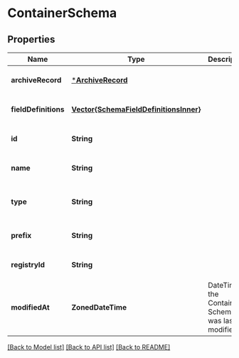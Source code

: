 # ContainerSchema


## Properties
Name | Type | Description | Notes
------------ | ------------- | ------------- | -------------
**archiveRecord** | [***ArchiveRecord**](ArchiveRecord.md) |  | [optional] [default to nothing]
**fieldDefinitions** | [**Vector{SchemaFieldDefinitionsInner}**](SchemaFieldDefinitionsInner.md) |  | [optional] [default to nothing]
**id** | **String** |  | [optional] [default to nothing]
**name** | **String** |  | [optional] [default to nothing]
**type** | **String** |  | [optional] [readonly] [default to nothing]
**prefix** | **String** |  | [optional] [default to nothing]
**registryId** | **String** |  | [optional] [default to nothing]
**modifiedAt** | **ZonedDateTime** | DateTime the Container Schema was last modified | [optional] [default to nothing]


[[Back to Model list]](../README.md#models) [[Back to API list]](../README.md#api-endpoints) [[Back to README]](../README.md)


